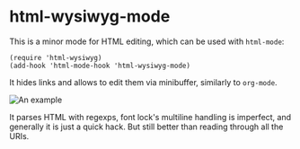 # html-wysiwyg-mode

This is a minor mode for HTML editing, which can be used with
`html-mode`:

```elisp
(require 'html-wysiwyg)
(add-hook 'html-mode-hook 'html-wysiwyg-mode)
```

It hides links and allows to edit them via minibuffer, similarly to
`org-mode`.

![An example](https://defanor.uberspace.net/pictures/html-wysiwyg.png)

It parses HTML with regexps, font lock's multiline handling is
imperfect, and generally it is just a quick hack. But still better
than reading through all the URIs.
